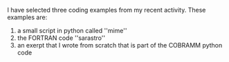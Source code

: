 I have selected three coding examples from my recent activity.
These examples are:
1) a small script in python called ''mime''
2) the FORTRAN code ''sarastro''
3) an exerpt that I wrote from scratch that is part of the COBRAMM python code
